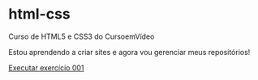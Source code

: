 # html-css 
 Curso de HTML5 e CSS3 do CursoemVídeo

Estou aprendendo a criar sites e agora vou gerenciar meus repositórios!

<a href="https://piratam4ster.github.io/html-css-/exercicios/ex001/index.html">Executar exercício 001</a>